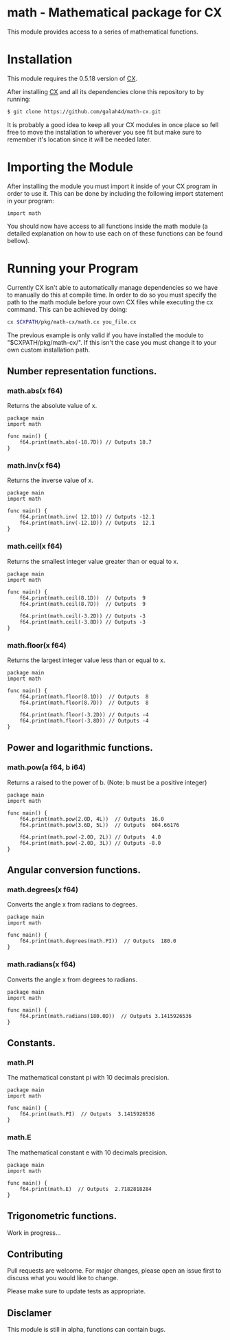 # math - Mathematical package for CX 

This module provides access to a series of mathematical functions.

# Installation
This module requires the 0.5.18 version of [CX](https://github.com/skycoin/cx).

After installing [CX](https://github.com/skycoin/cx) and all its dependencies clone this repository to by running:

```sh
$ git clone https://github.com/galah4d/math-cx.git
```
It is probably a good idea to keep all your CX modules in once place so fell free to move the installation to wherever you see fit but make sure to remember it's location since it will be needed later.

# Importing the Module

After installing the module you must import it inside of your CX program in order to use it. This can be done by including the following import statement in your program:

```cx
import math
```
You should now have access to all functions inside the math module (a detailed explanation on how to use each on of these functions can be found bellow).

# Running your Program
Currently CX isn't able to automatically manage dependencies so we have to manually do this at compile time. In order to do so you must specify the path to the math module before your own CX files while executing the cx command. This can be achieved by doing:
```bash
cx $CXPATH/pkg/math-cx/math.cx you_file.cx
```
The previous example is only valid if you have installed the module to "$CXPATH/pkg/math-cx/". If this isn't the case you must change it to your own custom installation path.

## Number representation functions.

### math.abs(x f64)
Returns the absolute value of x.

```cx
package main
import math

func main() {
    f64.print(math.abs(-18.7D)) // Outputs 18.7
}
```

### math.inv(x f64)
Returns the inverse value of x.

```cx
package main
import math

func main() {
    f64.print(math.inv( 12.1D)) // Outputs -12.1
    f64.print(math.inv(-12.1D)) // Outputs  12.1
}
```

### math.ceil(x f64)
Returns the smallest integer value greater than or equal to x.

```cx
package main
import math

func main() {
    f64.print(math.ceil(8.1D))  // Outputs  9
    f64.print(math.ceil(8.7D))  // Outputs  9

    f64.print(math.ceil(-3.2D)) // Outputs -3
    f64.print(math.ceil(-3.8D)) // Outputs -3
}
```

### math.floor(x f64)
Returns the largest integer value less than or equal to x.

```cx
package main
import math

func main() {
    f64.print(math.floor(8.1D))  // Outputs  8
    f64.print(math.floor(8.7D))  // Outputs  8

    f64.print(math.floor(-3.2D)) // Outputs -4
    f64.print(math.floor(-3.8D)) // Outputs -4
}
```

## Power and logarithmic functions.

### math.pow(a f64, b i64)
Returns a raised to the power of b. (Note: b must be a positive integer)

```cx
package main
import math

func main() {
    f64.print(math.pow(2.0D, 4L))  // Outputs  16.0
    f64.print(math.pow(3.6D, 5L))  // Outputs  604.66176

    f64.print(math.pow(-2.0D, 2L)) // Outputs  4.0
    f64.print(math.pow(-2.0D, 3L)) // Outputs -8.0
}
```

## Angular conversion functions.

### math.degrees(x f64)
Converts the angle x from radians to degrees.

```cx
package main
import math

func main() {
    f64.print(math.degrees(math.PI))  // Outputs  180.0
}
```

### math.radians(x f64)
Converts the angle x from degrees to radians.

```cx
package main
import math

func main() {
    f64.print(math.radians(180.0D))  // Outputs 3.1415926536
}
```

## Constants.

### math.PI
The mathematical constant pi with 10 decimals precision.

```cx
package main
import math

func main() {
    f64.print(math.PI)  // Outputs  3.1415926536
}
```

### math.E
The mathematical constant e with 10 decimals precision.

```cx
package main
import math

func main() {
    f64.print(math.E)  // Outputs  2.7182818284
}
```

## Trigonometric functions.
Work in progress...

## Contributing
Pull requests are welcome. For major changes, please open an issue first to discuss what you would like to change.

Please make sure to update tests as appropriate.


## Disclamer
This module is still in alpha, functions can contain bugs.